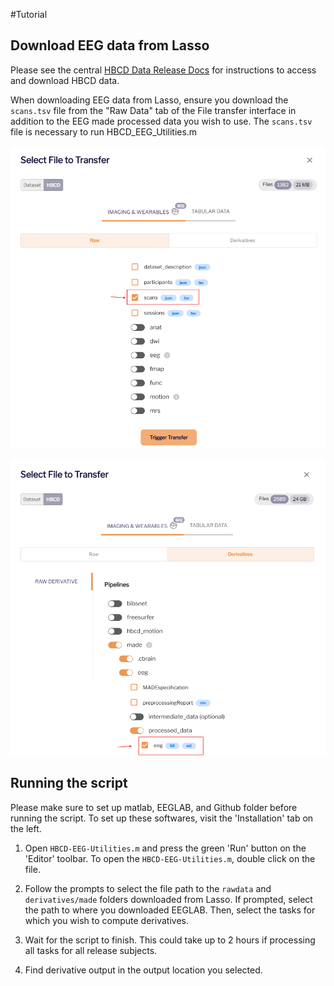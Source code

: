 #Tutorial

## Download EEG data from Lasso 

Please see the central [HBCD Data Release Docs](https://hbcd-docs.readthedocs.io/data_access/) for instructions to access and download HBCD data.

When downloading EEG data from Lasso, ensure you download the ``scans.tsv`` file from the "Raw Data" tab of the File transfer interface in addition to the EEG made processed data you wish to use. The ``scans.tsv`` file is necessary to run HBCD_EEG_Utilities.m 

 ![Select scans.tsv](scanstsv.png)
 
 ![Select eeg.set](eegset.png)
 
## Running the script 

Please make sure to set up matlab, EEGLAB, and Github folder before running the script. To set up these softwares, visit the 'Installation' tab on the left. 

1. Open `HBCD-EEG-Utilities.m` and press the green 'Run' button on the 'Editor' toolbar. To open the `HBCD-EEG-Utilities.m`, double click on the file.

2. Follow the prompts to select the file path to the ``rawdata`` and ``derivatives/made`` folders downloaded from Lasso. If prompted, select the path to where you downloaded EEGLAB. Then, select the tasks for which you wish to compute derivatives. 

3. Wait for the script to finish. This could take up to 2 hours if processing all tasks for all release subjects. 

4. Find derivative output in the output location you selected. 


